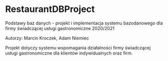 # RestaurantDBProject
Podstawy baz danych - projekt i implementacja systemu bazodanowego dla firmy świadczącej usługi gastronomiczne 2020/2021

Autorzy: Marcin Kroczek, Adam Niemiec

Projekt dotyczy systemu wspomagania działalności firmy świadczącej usługi gastronomiczne dla klientów indywidualnych oraz firm.
